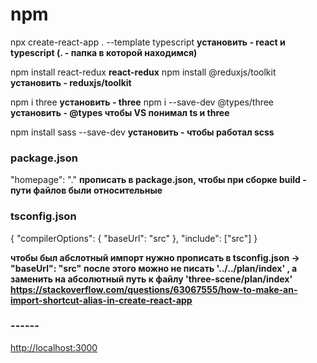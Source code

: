 # npm

npx create-react-app . --template typescript **установить - react и typescript (. - папка в которой находимся)**

npm install react-redux **react-redux**
npm install @reduxjs/toolkit **установить - reduxjs/toolkit**

npm i three **установить - three**
npm i --save-dev @types/three **установить - @types чтобы VS понимал ts и three**

npm install sass --save-dev **установить - чтобы работал scss**

### package.json

"homepage": "." **прописать в package.json, чтобы при сборке build - пути файлов были относительные**

### tsconfig.json

{
"compilerOptions": {
"baseUrl": "src"
},
"include": ["src"]
}

**чтобы был абслотный импорт нужно прописать в tsconfig.json -> "baseUrl": "src"**
**после этого можно не писать '../../plan/index' , а заменить на абсолютный путь к файлу 'three-scene/plan/index'**
**https://stackoverflow.com/questions/63067555/how-to-make-an-import-shortcut-alias-in-create-react-app**

### ------

[http://localhost:3000](http://localhost:3000)
